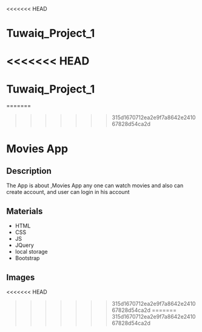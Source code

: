 <<<<<<< HEAD
# Tuwaiq_Project_1
<<<<<<< HEAD
=======
# Tuwaiq_Project_1
=======
>>>>>>> 315d1670712ea2e9f7a8642e241067828d54ca2d
# Movies App
## Description
The App is about ,Movies App any one can watch movies and also can create account,  and user can login  in his account 
## Materials
* HTML
* CSS
* JS
* JQuery
* local storage
* Bootstrap
## Images


 

 
<<<<<<< HEAD
>>>>>>> 315d1670712ea2e9f7a8642e241067828d54ca2d
=======
>>>>>>> 315d1670712ea2e9f7a8642e241067828d54ca2d

